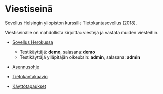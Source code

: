 # Viestiseinä

Sovellus Helsingin yliopiston kurssille Tietokantasovellus (2018).

Viestiseinälle on mahdollista kirjoittaa viestejä ja vastata muiden 
viesteihin.

* [Sovellus Herokussa](https://viestiseina-tsoha.herokuapp.com/)
  * Testikäyttäjä: **demo**, salasana: **demo**
  * Testikäyttäjä ylläpitäjän oikeuksin: **admin**, salasana: **admin**

* [Asennusohje](docs/asennusohje.md)
* [Tietokantakaavio](docs/tietokantakaavio.png)
* [Käyttötapaukset](docs/kayttotapaukset.md)
